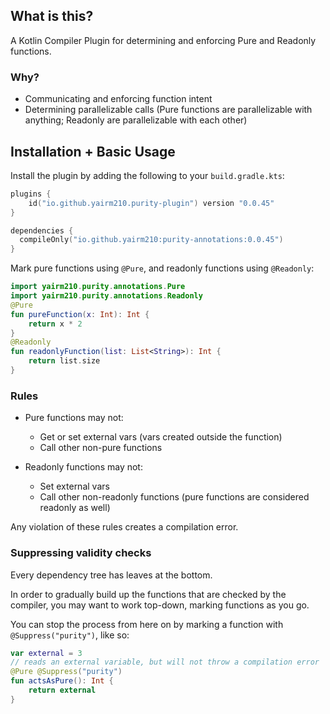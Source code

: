 ## What is this?

A Kotlin Compiler Plugin for determining and enforcing Pure and Readonly functions.

### Why?

- Communicating and enforcing function intent
- Determining parallelizable calls (Pure functions are parallelizable with anything; Readonly are parallelizable with each other)

## Installation + Basic Usage

Install the plugin by adding the following to your `build.gradle.kts`:

```kotlin
plugins {
    id("io.github.yairm210.purity-plugin") version "0.0.45"
}

dependencies {
  compileOnly("io.github.yairm210:purity-annotations:0.0.45")
}
```


Mark pure functions using `@Pure`, and readonly functions using `@Readonly`:

```kotlin
import yairm210.purity.annotations.Pure
import yairm210.purity.annotations.Readonly
@Pure
fun pureFunction(x: Int): Int {
    return x * 2
}
@Readonly
fun readonlyFunction(list: List<String>): Int {
    return list.size
}
```

### Rules

- Pure functions may not:
    - Get or set external vars (vars created outside the function)
    - Call other non-pure functions

- Readonly functions may not:
    - Set external vars
    - Call other non-readonly functions (pure functions are considered readonly as well)

Any violation of these rules creates a compilation error.


### Suppressing validity checks

Every dependency tree has leaves at the bottom.

In order to gradually build up the functions that are checked by the compiler, you may want to work top-down, marking functions as you go.

You can stop the process from here on by marking a function with `@Suppress("purity")`, like so:

```kotlin
var external = 3
// reads an external variable, but will not throw a compilation error
@Pure @Suppress("purity")
fun actsAsPure(): Int {
    return external
}
```
